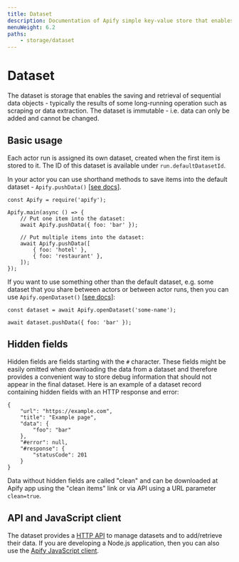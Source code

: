 ```yaml
---
title: Dataset
description: Documentation of Apify simple key-value store that enables storage of Actor inputs and results.
menuWeight: 6.2
paths:
    - storage/dataset
---
```


# [](#dataset)Dataset

The dataset is storage that enables the saving and retrieval of sequential data objects - typically the results of some long-running operation such as scraping or data extraction. The dataset is immutable - i.e. data can only be added and cannot be changed.

## [](#basic-usage)Basic usage

Each actor run is assigned its own dataset, created when the first item is stored to it. The ID of this dataset is available under `run.defaultDatasetId`.

In your actor you can use shorthand methods to save items into the default dataset - `Apify.pushData()` [[see docs](https://sdk.apify.com/docs/api/apify#apifypushdataitem)].

    const Apify = require('apify');

    Apify.main(async () => {
        // Put one item into the dataset:
        await Apify.pushData({ foo: 'bar' });

        // Put multiple items into the dataset:
        await Apify.pushData([
            { foo: 'hotel' },
            { foo: 'restaurant' },
        ]);
    });

If you want to use something other than the default dataset, e.g. some dataset that you share between actors or between actor runs, then you can use `Apify.openDataset()` [[see docs](https://sdk.apify.com/docs/api/apify#apifyopendatasetdatasetidorname-options)]:

    const dataset = await Apify.openDataset('some-name');

    await dataset.pushData({ foo: 'bar' });

## [](#hidden-fields)Hidden fields

Hidden fields are fields starting with the `#` character. These fields might be easily omitted when downloading the data from a dataset and therefore provides a convenient way to store debug information that should not appear in the final dataset. Here is an example of a dataset record containing hidden fields with an HTTP response and error:

    {
        "url": "https://example.com",
        "title": "Example page",
        "data": {
            "foo": "bar"
        },
        "#error": null,
        "#response": {
            "statusCode": 201
        }
    }

Data without hidden fields are called "clean" and can be downloaded at Apify app using the "clean items" link or via API using a URL parameter `clean=true`.

## [](#api-and-javascript-client)API and JavaScript client

The dataset provides a [HTTP API](https://docs.apify.com/api/v2#/reference/datasets) to manage datasets and to add/retrieve their data. If you are developing a Node.js application, then you can also use the [Apify JavaScript client](https://docs.apify.com/api/apify-client-js/latest#ApifyClient-datasets).

